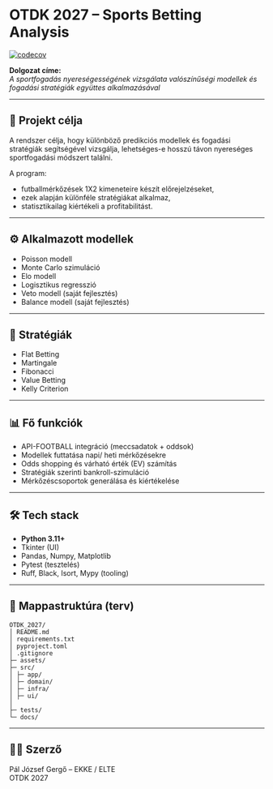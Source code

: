 # OTDK 2027 – Sports Betting Analysis

[![codecov](https://codecov.io/gh/OWNER/REPO/branch/main/graph/badge.svg)](https://codecov.io/gh/OWNER/REPO)

**Dolgozat címe:**  
*A sportfogadás nyereségességének vizsgálata valószínűségi modellek és fogadási stratégiák együttes alkalmazásával*

---

## 🎯 Projekt célja
A rendszer célja, hogy különböző predikciós modellek és fogadási stratégiák segítségével vizsgálja, lehetséges-e hosszú távon nyereséges sportfogadási módszert találni.

A program:
- futballmérkőzések 1X2 kimeneteire készít előrejelzéseket,
- ezek alapján különféle stratégiákat alkalmaz,
- statisztikailag kiértékeli a profitabilitást.

---

## ⚙️ Alkalmazott modellek
- Poisson modell  
- Monte Carlo szimuláció  
- Elo modell  
- Logisztikus regresszió  
- Veto modell (saját fejlesztés)  
- Balance modell (saját fejlesztés)  

---

## 🧮 Stratégiák
- Flat Betting  
- Martingale  
- Fibonacci  
- Value Betting  
- Kelly Criterion  

---

## 📊 Fő funkciók
- API-FOOTBALL integráció (meccsadatok + oddsok)  
- Modellek futtatása napi/ heti mérkőzésekre  
- Odds shopping és várható érték (EV) számítás  
- Stratégiák szerinti bankroll-szimuláció  
- Mérkőzéscsoportok generálása és kiértékelése  

---

## 🛠️ Tech stack
- **Python 3.11+**
- Tkinter (UI)  
- Pandas, Numpy, Matplotlib  
- Pytest (tesztelés)  
- Ruff, Black, Isort, Mypy (tooling)  

---

## 📂 Mappastruktúra (terv)

```
OTDK_2027/
│ README.md
│ requirements.txt
│ pyproject.toml
│ .gitignore
├─ assets/
├─ src/
│ ├─ app/
│ ├─ domain/
│ ├─ infra/
│ ├─ ui/
│
├─ tests/
└─ docs/

```
---

## 👨‍🎓 Szerző
Pál József Gergő – EKKE / ELTE  
OTDK 2027
